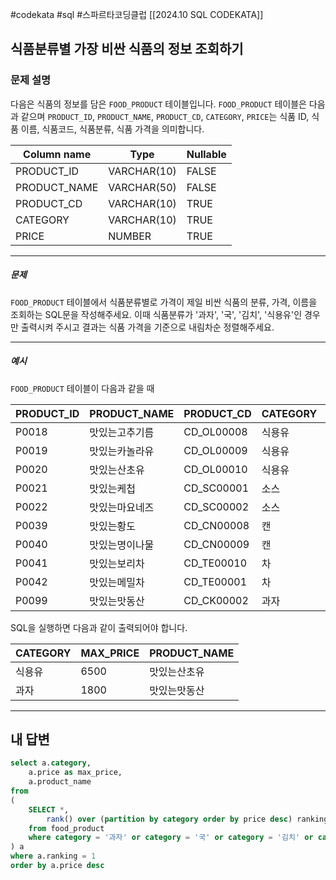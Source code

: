 #codekata #sql #스파르타코딩클럽 [[2024.10 SQL CODEKATA]]

## 식품분류별 가장 비싼 식품의 정보 조회하기

### 문제 설명
다음은 식품의 정보를 담은 `FOOD_PRODUCT` 테이블입니다. `FOOD_PRODUCT` 테이블은 다음과 같으며 `PRODUCT_ID`, `PRODUCT_NAME`, `PRODUCT_CD`, `CATEGORY`, `PRICE`는 식품 ID, 식품 이름, 식품코드, 식품분류, 식품 가격을 의미합니다.

|Column name|Type|Nullable|
|---|---|---|
|PRODUCT_ID|VARCHAR(10)|FALSE|
|PRODUCT_NAME|VARCHAR(50)|FALSE|
|PRODUCT_CD|VARCHAR(10)|TRUE|
|CATEGORY|VARCHAR(10)|TRUE|
|PRICE|NUMBER|TRUE|

---
##### 문제
`FOOD_PRODUCT` 테이블에서 식품분류별로 가격이 제일 비싼 식품의 분류, 가격, 이름을 조회하는 SQL문을 작성해주세요. 이때 식품분류가 '과자', '국', '김치', '식용유'인 경우만 출력시켜 주시고 결과는 식품 가격을 기준으로 내림차순 정렬해주세요.

---
##### 예시
`FOOD_PRODUCT` 테이블이 다음과 같을 때

|PRODUCT_ID|PRODUCT_NAME|PRODUCT_CD|CATEGORY|PRICE|
|---|---|---|---|---|
|P0018|맛있는고추기름|CD_OL00008|식용유|6100|
|P0019|맛있는카놀라유|CD_OL00009|식용유|5100|
|P0020|맛있는산초유|CD_OL00010|식용유|6500|
|P0021|맛있는케첩|CD_SC00001|소스|4500|
|P0022|맛있는마요네즈|CD_SC00002|소스|4700|
|P0039|맛있는황도|CD_CN00008|캔|4100|
|P0040|맛있는명이나물|CD_CN00009|캔|3500|
|P0041|맛있는보리차|CD_TE00010|차|3400|
|P0042|맛있는메밀차|CD_TE00001|차|3500|
|P0099|맛있는맛동산|CD_CK00002|과자|1800|

SQL을 실행하면 다음과 같이 출력되어야 합니다.

|CATEGORY|MAX_PRICE|PRODUCT_NAME|
|---|---|---|
|식용유|6500|맛있는산초유|
|과자|1800|맛있는맛동산|

---

## 내 답변

```sql
select a.category,
    a.price as max_price,
    a.product_name
from
(
    SELECT *,
        rank() over (partition by category order by price desc) ranking
    from food_product
    where category = '과자' or category = '국' or category = '김치' or category = '식용유' 
) a
where a.ranking = 1
order by a.price desc
```